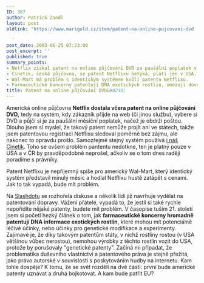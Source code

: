 ```yaml
---
ID: 387
author: Patrick Zandl
layout: post
oldlink: 'https://www.marigold.cz/item/patent-na-online-pujcovani-dvd

  '
post_date: 2003-06-25 07:23:00
post_excerpt: ''
published: true
summary_points:
- Netflix získal patent na online půjčování DVD za paušální poplatek v USA.
- Cinetik, česká půjčovna, se patent Netflixu netýká, platí jen v USA.
- Wal-Mart má problém s identickým systémem kvůli patentu Netflixu.
- Farmaceutické koncerny patentují DNA exotických rostlin, omezují dovoz.
title: Patent na online půjčování DVD&#8230;
---
```


<p>
Americká online půjčovna <STRONG>Netflix dostala včera patent na online půjčování DVD,</STRONG> tedy na systém, kdy zákazník přijde na web (či jinou službu), vybere si DVD a půjčí si je za paušální měsíční poplatek, načež je obdrží poštou. Dlouho jsem si myslel, že takový patent nemůže projít ani ve státech, takže jsem patentovou registraci Netflixu sledoval poměrně bez zájmu, ale nakonec to opravdu prošlo. Samozřejmě stejný systém používá <A href="http://www.cinetik.cz/">i náš Cinetik</A>. Toho se ovšem problém pantentu nedotkne, ten je platný pouze v USA a v ČR by pravděpodobně neprošel, ačkoliv se o tom dnes raději poradíme s právníky. </p>

<p>
Patent Netflixu je nepříjemný spíše pro americký Wal-Mart, který identický systém představil minulý měsíc a hodlal Netflixu hustě zatápět s cenami. Jak to tak vypadá, bude mít problém. </p>

<p>
Na <A href="http://slashdot.org/article.pl?sid=03/06/24/1458223&amp;mode=nested&amp;tid=155&amp;tid=99" target=_blank>Slashdotu</A> se rozhořela diskuse a několik lidí již navrhuje vydělat na patentování dopravy. Vážení přátelé, vypadá to, že jestli si také rychle nepořídíte nějaké patenty, budete mít problém. V časopise tuším 21. století jsem si početl hezký článek o tom, jak <STRONG>farmaceutické koncerny hromadně patentují DNA informace exotických rostlin</STRONG>, které mohou mít potenciálně léčivé účinky, nebo účinky pro genetické modifikace a experimenty. Zajímavé je, že díky takovým patentům státy, v nichž rostliny rostou (v USA většinou vůbec nerostou), nemohou výrobky z těchto rostlin vozit do USA, protože by porušovaly "genetické patenty". Začíná mi připadat, že problematika duševního vlastnictví a patentového práva je stejně přežitá, jako právo autorské v souvislosti s poskytováním hudby na internetu. Kam tohle dospěje? K tomu, že se svět rozdělí na dvě části: první bude americké patenty uznávat a druhá bojkotovat. A kam bude patřit EU? </p>